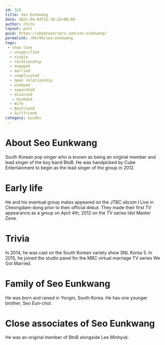 ```yaml
---
id: 324
title: Seo Eunkwang
date: 2021-04-04T22:36:22+00:00
author: chito
layout: post
guid: https://ukdataservers.com/seo-eunkwang/
permalink: /04/04/seo-eunkwang
tags:
 - show love
  - unspecified
  - single
  - relationship
  - engaged
  - married
  - complicated
  - open relationship
  - widowed
  - separated
  - divorced
   - Husband
  - Wife
  - Boyfriend
  - Girlfriend
category: Guides
---
```




  
  
#  About Seo Eunkwang
                  
                  
                  
South Korean pop singer who is known as being an original member and lead singer of the boy band BtoB. He was handpicked by Cube Entertainment to begin as the lead singer of the group in 2012.
                  
                
                
                
# Early life
                  
                  
                  
He and his eventual group mates appeared on the JTBC sitcom I Live in Cheongdam-dong prior to their official debut. They made their first TV appearance as a group on April 4th, 2012 on the TV series Idol Master Zone.
                  
                
                
                
# Trivia
                  
                  
                  
In 2014, he was cast on the South Korean variety show SNL Korea 5. In 2015, he joined the studio panel for the MBC virtual marriage TV series We Got Married.
                  
                
                
                
# Family of Seo Eunkwang
                  
                  
                  
He was born and raised in Yongin, South Korea. He has one younger brother, Seo Eun-chol.
                  
                
                
                
# Close associates of Seo Eunkwang
                  
                  
                  
He was an original member of BtoB alongside Lee Minhyuk.
                  
                
              
            
          
          
          
    
    
  
